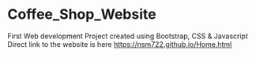 # Coffee_Shop_Website
First Web development Project created using Bootstrap, CSS & Javascript
Direct link to the website is here https://nsm722.github.io/Home.html
